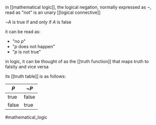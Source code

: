 in [[mathematical logic]], the logical negation, normally expressed as $¬$, read as "not" is an unary  [[logical connective]]

$¬A$ is true if and only if $A$ is false

it can be read as:
 - "no $p$"
 - "$p$ does not happen"
 - "$p$ is not true"


in logic, it can be thought of as the [[truth function]] that maps truth to falsity and vice versa

its [[truth table]] is as follows:

$P$|$¬P$
-----|------
true |false
false | true

#mathematical_logic 